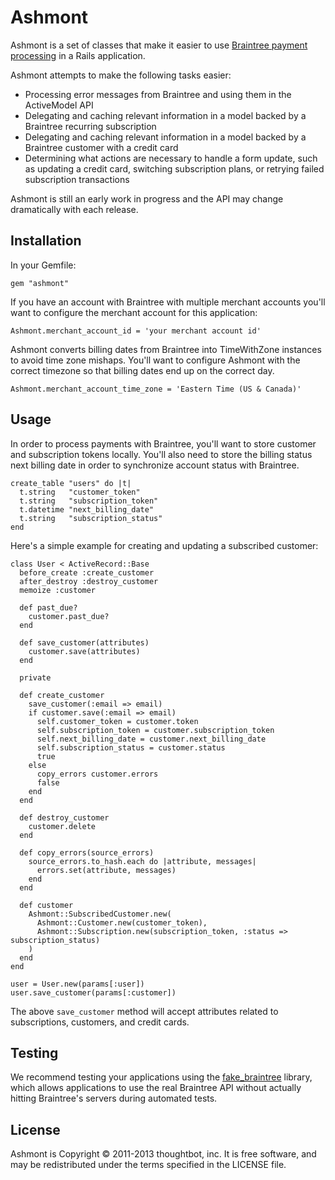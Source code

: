 Ashmont
=======

Ashmont is a set of classes that make it easier to use
[Braintree payment processing](http://www.braintreepayments.com/) in a Rails application.

Ashmont attempts to make the following tasks easier:

* Processing error messages from Braintree and using them in the ActiveModel API
* Delegating and caching relevant information in a model backed by a Braintree
  recurring subscription
* Delegating and caching relevant information in a model backed by a Braintree
  customer with a credit card
* Determining what actions are necessary to handle a form update, such as
  updating a credit card, switching subscription plans, or retrying failed
  subscription transactions

Ashmont is still an early work in progress and the API may change dramatically with each release.

Installation
------------

In your Gemfile:

    gem "ashmont"

If you have an account with Braintree with multiple merchant accounts you'll
want to configure the merchant account for this application:

    Ashmont.merchant_account_id = 'your merchant account id'

Ashmont converts billing dates from Braintree into TimeWithZone instances to
avoid time zone mishaps. You'll want to configure Ashmont with the correct
timezone so that billing dates end up on the correct day.

    Ashmont.merchant_account_time_zone = 'Eastern Time (US & Canada)'

Usage
-----

In order to process payments with Braintree, you'll want to store customer and
subscription tokens locally. You'll also need to store the billing status next
billing date in order to synchronize account status with Braintree.

    create_table "users" do |t|
      t.string   "customer_token"
      t.string   "subscription_token"
      t.datetime "next_billing_date"
      t.string   "subscription_status"
    end

Here's a simple example for creating and updating a subscribed customer:

    class User < ActiveRecord::Base
      before_create :create_customer
      after_destroy :destroy_customer
      memoize :customer

      def past_due?
        customer.past_due?
      end

      def save_customer(attributes)
        customer.save(attributes)
      end

      private

      def create_customer
        save_customer(:email => email)
        if customer.save(:email => email)
          self.customer_token = customer.token
          self.subscription_token = customer.subscription_token
          self.next_billing_date = customer.next_billing_date
          self.subscription_status = customer.status
          true
        else
          copy_errors customer.errors
          false
        end
      end

      def destroy_customer
        customer.delete
      end

      def copy_errors(source_errors)
        source_errors.to_hash.each do |attribute, messages|
          errors.set(attribute, messages)
        end
      end

      def customer
        Ashmont::SubscribedCustomer.new(
          Ashmont::Customer.new(customer_token),
          Ashmont::Subscription.new(subscription_token, :status => subscription_status)
        )
      end
    end

    user = User.new(params[:user])
    user.save_customer(params[:customer])

The above `save_customer` method will accept attributes related to
subscriptions, customers, and credit cards.

Testing
-------

We recommend testing your applications using the
[fake_braintree](https://github.com/thoughtbot/fake_braintree) library, which
allows applications to use the real Braintree API without actually hitting
Braintree's servers during automated tests.

License
-------

Ashmont is Copyright © 2011-2013 thoughtbot, inc. It is free software, and may be
redistributed under the terms specified in the LICENSE file.
